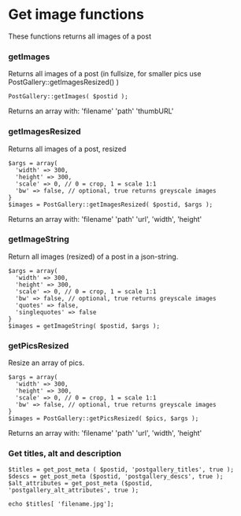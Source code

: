 # Get image functions
These functions returns all images of a post

### getImages
Returns all images of a post (in fullsize, for smaller pics use PostGallery::getImagesResized() )
```
PostGallery::getImages( $postid );
```
Returns an array with:
'filename'
'path'
'thumbURL'

### getImagesResized
Returns all images of a post, resized
```
$args = array(
  'width' => 300,
  'height' => 300,
  'scale' => 0, // 0 = crop, 1 = scale 1:1
  'bw' => false, // optional, true returns greyscale images
}
$images = PostGallery::getImagesResized( $postid, $args );
```

Returns an array with:
'filename'
'path'
'url',
'width',
'height'

### getImageString
Return all images (resized) of a post in a json-string.
```
$args = array(
  'width' => 300,
  'height' => 300,
  'scale' => 0, // 0 = crop, 1 = scale 1:1
  'bw' => false, // optional, true returns greyscale images
  'quotes' => false,
  'singlequotes' => false
}
$images = getImageString( $postid, $args );
```

### getPicsResized
Resize an array of pics.
```
$args = array(
  'width' => 300,
  'height' => 300,
  'scale' => 0, // 0 = crop, 1 = scale 1:1
  'bw' => false, // optional, true returns greyscale images
}
$images = PostGallery::getPicsResized( $pics, $args );
```

Returns an array with:
'filename'
'path'
'url',
'width',
'height'


### Get titles, alt and description
```
$titles = get_post_meta ( $postid, 'postgallery_titles', true );
$descs = get_post_meta ($postid, 'postgallery_descs', true );
$alt_attributes = get_post_meta ($postid, 'postgallery_alt_attributes', true );

echo $titles[ 'filename.jpg'];
```

